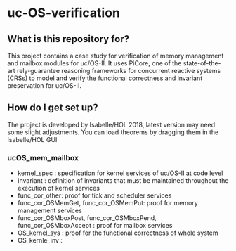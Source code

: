 # uc-OS-verification

## What is this repository for?
This project contains a case study for verification of memory management and mailbox modules for uc/OS-II. It uses PiCore, one of the state-of-the-art rely-guarantee reasoning frameworks for concurrent reactive systems (CRSs) to model and verify the functional correctness and invariant preservation for uc/OS-II.

## How do I get set up?
The project is developed by Isabelle/HOL 2018, latest version may need some slight adjustments. You can load theorems by dragging them in the Isabelle/HOL GUI

### ucOS_mem_mailbox
* kernel_spec : specification for kernel services of uc/OS-II at code level
* invariant : definition of invariants that must be maintained throughout the execution of kernel services
* func_cor_other: proof for tick and scheduler services
* func_cor_OSMemGet, func_cor_OSMemPut: proof for memory management services
* func_cor_OSMboxPost, func_cor_OSMboxPend, func_cor_OSMboxAccept : proof for mailbox services
* OS_kernel_sys : proof for the functional correctness of whole system
* OS_kernle_inv : 
